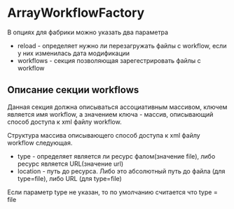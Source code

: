 # ArrayWorkflowFactory

В опциях для фабрики можно указать два параметра
 
* reload - определяет нужно ли перезагружать файлы с workflow, если у них изменилась дата модификации
* workflows - секция позволяющая зарегестрировать файлы с workflow

## Описание секции workflows
 Данная секция должна описываться ассоциативным массивом, ключем является имя workflow, а значением ключа - массив,
 описывающий способ доступа к xml файлу workflow.
 
 Структура массива описывающего способ доступа к xml файлу workflow следующая.
 * type - определяет является ли ресурс фалом(значение file), либо ресурс является URL(значение url)
 * location - путь до ресурса. Либо это абсолютный путь до файла (для type=file), либо URL (для type=file)
 
 Если параметр type не указан, то по умолчанию считается что type = file
